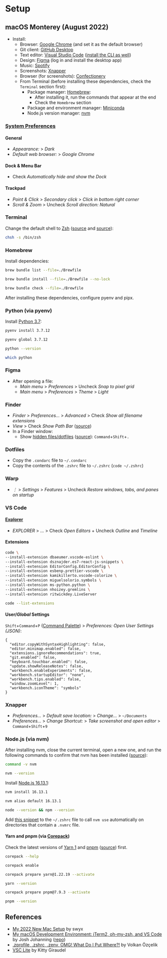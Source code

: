 # Setup

## macOS Monterey (August 2022)

- Install:
  - Browser: [Google Chrome](https://www.google.com/chrome/) (and set it as the default browser)
  - Git client: [GitHub Desktop](https://desktop.github.com/)
  - Text editor: [Visual Studio Code](https://code.visualstudio.com/) ([install the CLI as well](https://code.visualstudio.com/docs/setup/mac#_launching-from-the-command-line))
  - Design: [Figma](https://www.figma.com/) (log in and install the desktop app)
  - Music: [Spotify](https://www.spotify.com/pt-en/download/)
  - Screenshots: [Xnapper](https://xnapper.com/)
  - Browser (for screenshots): [Confectionery](https://confectioneryapp.com/)
  - From Terminal (before installing these dependencies, check the `Terminal` section first):
    - Package manager: [Homebrew](https://brew.sh/):
      - After installing it, run the commands that appear at the end
      - Check the `Homebrew` section
    - Package and environment manager: [Miniconda](https://docs.conda.io/en/latest/miniconda.html#macos-installers)
    - Node.js version manager: [nvm](https://github.com/nvm-sh/nvm#install--update-script)

### [System Preferences](https://support.apple.com/guide/mac-help/change-system-preferences-mh15217/mac)

#### General

- _Appearance:_ > _Dark_
- _Default web browser:_ > _Google Chrome_

#### Dock & Menu Bar

- Check _Automatically hide and show the Dock_

#### Trackpad

- _Point & Click_ > _Secondary click_ > _Click in bottom right corner_
- _Scroll & Zoom_ > Uncheck _Scroll direction: Natural_

### Terminal

Change the default shell to [Zsh](https://www.zsh.org/) ([source](https://support.apple.com/en-gb/guide/terminal/trml113/mac) and [source](https://support.apple.com/en-gb/HT208050)):

```bash
chsh -s /bin/zsh
```

### Homebrew

Install dependencies:

```bash
brew bundle list --file=./Brewfile
```

```bash
brew bundle install --file=./Brewfile --no-lock
```

```bash
brew bundle check --file=./Brewfile
```

After installing these dependencies, configure pyenv and pipx.

### Python (via pyenv)

Install [Python 3.7](https://docs.python.org/3.7/):

```bash
pyenv install 3.7.12
```

```bash
pyenv global 3.7.12
```

```bash
python --version
```

```bash
which python
```

### Figma

- After opening a file:
  - _Main menu_ > _Preferences_ > Uncheck _Snap to pixel grid_
  - _Main menu_ > _Preferences_ > _Theme_ > _Light_

### Finder

- _Finder_ > _Preferences…_ > _Advanced_ > Check _Show all filename extensions_
- _View_ > Check _Show Path Bar_ ([source](https://www.alphr.com/show-path-finder-title-bar/))
- In a Finder window:
  - Show [hidden files/dotfiles](https://en.wikipedia.org/wiki/Hidden_file_and_hidden_directory) ([source](https://setapp.com/how-to/show-hidden-files-on-mac)): `Command`+`Shift`+`.`

### Dotfiles

- Copy the `.condarc` file to `~/.condarc`
- Copy the contents of the `.zshrc` file to `~/.zshrc` (`code ~/.zshrc`)

### Warp

- _⋮_ > _Settings_ > _Features_ > Uncheck _Restore windows, tabs, and panes on startup_

### VS Code

#### [Explorer](https://code.visualstudio.com/docs/getstarted/userinterface#_explorer)

- _EXPLORER_ > _…_ > Check _Open Editors_ + Uncheck _Outline_ and _Timeline_

#### Extensions

```bash
code \
--install-extension dbaeumer.vscode-eslint \
--install-extension dsznajder.es7-react-js-snippets \
--install-extension EditorConfig.EditorConfig \
--install-extension esbenp.prettier-vscode \
--install-extension kamikillerto.vscode-colorize \
--install-extension miguelsolorio.symbols \
--install-extension ms-python.python \
--install-extension nhoizey.gremlins \
--install-extension ritwickdey.LiveServer
```

```bash
code --list-extensions
```

#### User/_Global_ Settings

`Shift`+`Command`+`P` ([Command Palette](https://code.visualstudio.com/docs/getstarted/userinterface#_command-palette)) > _Preferences: Open User Settings (JSON)_:

```jsonc
{
  "editor.copyWithSyntaxHighlighting": false,
  "editor.minimap.enabled": false,
  "extensions.ignoreRecommendations": true,
  "git.enabled": false,
  "keyboard.touchbar.enabled": false,
  "update.showReleaseNotes": false,
  "workbench.enableExperiments": false,
  "workbench.startupEditor": "none",
  "workbench.tips.enabled": false,
  "window.zoomLevel": 1,
  "workbench.iconTheme": "symbols"
}
```

### Xnapper

- _Preferences…_ > _Default save location:_ > _Change…_ > `~/Documents`
- _Preferences…_ > _Change Shortcut:_ > _Take screenshot and open editor_ > `Command`+`Shift`+`9`

### Node.js (via nvm)

After installing nvm, close the current terminal, open a new one, and run the following commands to confirm that nvm has been installed ([source](https://github.com/nvm-sh/nvm#verify-installation)):

```bash
command -v nvm
```

```bash
nvm --version
```

Install [Node.js 16.13.1](https://nodejs.org/dist/v16.13.1/docs/api/):

```bash
nvm install 16.13.1
```

```bash
nvm alias default 16.13.1
```

```bash
node --version && npm --version
```

Add [this snippet](https://github.com/nvm-sh/nvm#zsh) to the `~/.zshrc` file to call `nvm use` automatically on directories that contain a `.nvmrc` file.

#### Yarn and pnpm (via [Corepack](https://nodejs.org/dist/v16.13.1/docs/api/corepack.html))

Check the latest versions of [Yarn 1](https://classic.yarnpkg.com/en/docs/install) and [pnpm](https://github.com/pnpm/pnpm/releases) ([source](https://pnpm.io/installation#using-corepack)) first.

```bash
corepack --help
```

```bash
corepack enable
```

```bash
corepack prepare yarn@1.22.19 --activate
```

```bash
yarn --version
```

```bash
corepack prepare pnpm@7.9.3 --activate
```

```bash
pnpm --version
```

## References

- [My 2022 New Mac Setup](https://www.swyx.io/new-mac-setup/) by swyx
- [My macOS Development Environment: iTerm2, oh-my-zsh, and VS Code](https://josh-ops.com/posts/my-macos-development-environment/) by Josh Johanning ([repo](https://github.com/joshjohanning/dotfiles))
- [.zprofile, .zshrc, .zenv, OMG! What Do I Put Where?!](https://www.zerotohero.dev/zshell-startup-files/) by Volkan Özçelik
- [VSC Lite](https://kittygiraudel.com/snippets/vsc-lite/) by Kitty Giraudel
